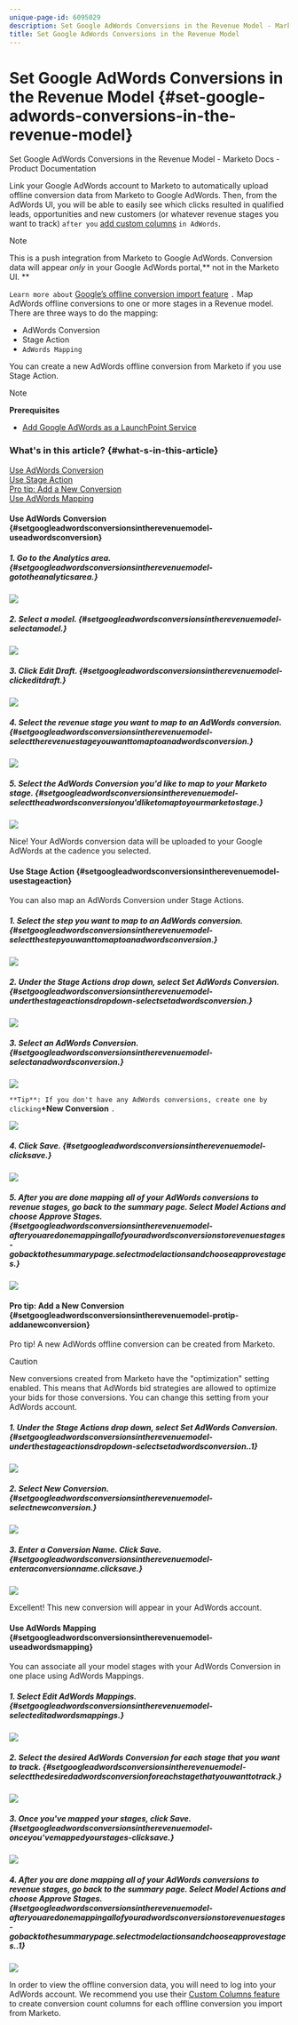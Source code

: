 ```yaml
---
unique-page-id: 6095029
description: Set Google AdWords Conversions in the Revenue Model - Marketo Docs - Product Documentation
title: Set Google AdWords Conversions in the Revenue Model
---
```


# Set Google AdWords Conversions in the Revenue Model {#set-google-adwords-conversions-in-the-revenue-model}

Set Google AdWords Conversions in the Revenue Model - Marketo Docs - Product Documentation

Link your Google AdWords account to Marketo to automatically upload offline conversion data from Marketo to Google AdWords. Then, from the AdWords UI, you will be able to easily see which clicks resulted in qualified leads, opportunities and new customers (or whatever revenue stages you want to track) `after you` [add custom columns](https://support.google.com/adwords/answer/3073556) `in AdWords`.

>[!NOTE]
>
>This is a push integration from Marketo to Google AdWords. Conversion data will appear *only* in your Google AdWords portal,** not in the Marketo UI. **

`Learn more about` [Google’s offline conversion import feature](https://support.google.com/adwords/answer/2998031?hl=en) `.`  Map AdWords offline conversions to one or more stages in a Revenue model. There are three ways to do the mapping:

* 
  AdWords Conversion 
* 
  Stage Action 
* `AdWords Mapping`

You can create a new AdWords offline conversion from Marketo if you use Stage Action.

>[!NOTE]
>
>**Prerequisites**
>
>* [Add Google AdWords as a LaunchPoint Service](../../../../../welcome-to-marketo-docs/product-docs/administration/additional-integrations/add-google-adwords-as-a-launchpoint-service.md)
>

### What's in this article? {#what-s-in-this-article}

[Use AdWords Conversion](#setgoogleadwordsconversionsintherevenuemodel-useadwordsconversion)  
[Use Stage Action](#setgoogleadwordsconversionsintherevenuemodel-usestageaction)  
[Pro tip: Add a New Conversion](#setgoogleadwordsconversionsintherevenuemodel-protip-addanewconversion)  
[Use AdWords Mapping](#setgoogleadwordsconversionsintherevenuemodel-useadwordsmapping)

#### Use AdWords Conversion {#setgoogleadwordsconversionsintherevenuemodel-useadwordsconversion}

##### 1. Go to the Analytics area. {#setgoogleadwordsconversionsintherevenuemodel-gototheanalyticsarea.}

![](assets/image2015-2-23-18-3a9-3a34.png)

##### 2. Select a model. {#setgoogleadwordsconversionsintherevenuemodel-selectamodel.}

![](assets/image2015-2-23-18-3a3-3a12.png)

##### 3. Click Edit Draft. {#setgoogleadwordsconversionsintherevenuemodel-clickeditdraft.}

![](assets/image2015-3-10-15-3a3-3a20.png)

##### 4. Select the revenue stage you want to map to an AdWords conversion. {#setgoogleadwordsconversionsintherevenuemodel-selecttherevenuestageyouwanttomaptoanadwordsconversion.}

![](assets/image2015-2-26-16-3a40-3a2.png)

##### 5. Select the AdWords Conversion you'd like to map to your Marketo stage. {#setgoogleadwordsconversionsintherevenuemodel-selecttheadwordsconversionyou'dliketomaptoyourmarketostage.}

![](assets/image2015-2-26-16-3a46-3a15.png)

Nice! Your AdWords conversion data will be uploaded to your Google AdWords at the cadence you selected.

#### Use Stage Action {#setgoogleadwordsconversionsintherevenuemodel-usestageaction}

You can also map an AdWords Conversion under Stage Actions.

##### 1. Select the step you want to map to an AdWords conversion. {#setgoogleadwordsconversionsintherevenuemodel-selectthestepyouwanttomaptoanadwordsconversion.}

![](assets/image2015-2-26-16-3a40-3a2.png)

##### 2. Under the Stage Actions drop down, select Set AdWords Conversion. {#setgoogleadwordsconversionsintherevenuemodel-underthestageactionsdropdown-selectsetadwordsconversion.}

![](assets/image2015-2-26-16-3a52-3a24.png)

##### 3. Select an AdWords Conversion. {#setgoogleadwordsconversionsintherevenuemodel-selectanadwordsconversion.}

![](assets/image2015-2-26-16-3a54-3a47.png)

`**Tip**: If you don't have any AdWords conversions, create one by clicking`**+New Conversion** `.`

![](assets/image2015-2-26-21-3a22-3a10.png)

##### 4. Click Save. {#setgoogleadwordsconversionsintherevenuemodel-clicksave.}

![](assets/image2015-2-26-16-3a56-3a2.png)

##### 5. After you are done mapping all of your AdWords conversions to revenue stages, go back to the summary page. Select Model Actions and choose Approve Stages. {#setgoogleadwordsconversionsintherevenuemodel-afteryouaredonemappingallofyouradwordsconversionstorevenuestages-gobacktothesummarypage.selectmodelactionsandchooseapprovestages.}

![](assets/image2015-2-27-12-3a20-3a20.png)

#### Pro tip: Add a New Conversion {#setgoogleadwordsconversionsintherevenuemodel-protip-addanewconversion}

Pro tip! A new AdWords offline conversion can be created from Marketo.

>[!CAUTION]
>
>New conversions created from Marketo have the "optimization" setting enabled. This means that AdWords bid strategies are allowed to optimize your bids for those conversions. You can change this setting from your AdWords account.

##### 1. Under the Stage Actions drop down, select Set AdWords Conversion. {#setgoogleadwordsconversionsintherevenuemodel-underthestageactionsdropdown-selectsetadwordsconversion..1}

![](assets/image2015-2-26-16-3a52-3a24.png)

##### 2. Select New Conversion. {#setgoogleadwordsconversionsintherevenuemodel-selectnewconversion.}

![](assets/image2015-2-26-21-3a22-3a10.png)

##### 3. Enter a Conversion Name. Click Save. {#setgoogleadwordsconversionsintherevenuemodel-enteraconversionname.clicksave.}

![](assets/image2015-2-26-21-3a24-3a7.png)

Excellent! This new conversion will appear in your AdWords account.

#### Use AdWords Mapping {#setgoogleadwordsconversionsintherevenuemodel-useadwordsmapping}

You can associate all your model stages with your AdWords Conversion in one place using AdWords Mappings.

##### 1. Select Edit AdWords Mappings. {#setgoogleadwordsconversionsintherevenuemodel-selecteditadwordsmappings.}

![](assets/image2015-2-26-17-3a3-3a29.png)

##### 2. Select the desired AdWords Conversion for each stage that you want to track. {#setgoogleadwordsconversionsintherevenuemodel-selectthedesiredadwordsconversionforeachstagethatyouwanttotrack.}

![](assets/image2015-2-26-17-3a6-3a15.png)

##### 3. Once you've mapped your stages, click Save. {#setgoogleadwordsconversionsintherevenuemodel-onceyou'vemappedyourstages-clicksave.}

![](assets/image2015-2-26-17-3a7-3a48.png)

##### 4. After you are done mapping all of your AdWords conversions to revenue stages, go back to the summary page. Select Model Actions and choose Approve Stages. {#setgoogleadwordsconversionsintherevenuemodel-afteryouaredonemappingallofyouradwordsconversionstorevenuestages-gobacktothesummarypage.selectmodelactionsandchooseapprovestages..1}

![](assets/image2015-2-27-12-3a20-3a20.png)

In order to view the offline conversion data, you will need to log into your AdWords account. We recommend you use their [Custom Columns feature](https://support.google.com/adwords/answer/3073556) to create conversion count columns for each offline conversion you import from Marketo.
